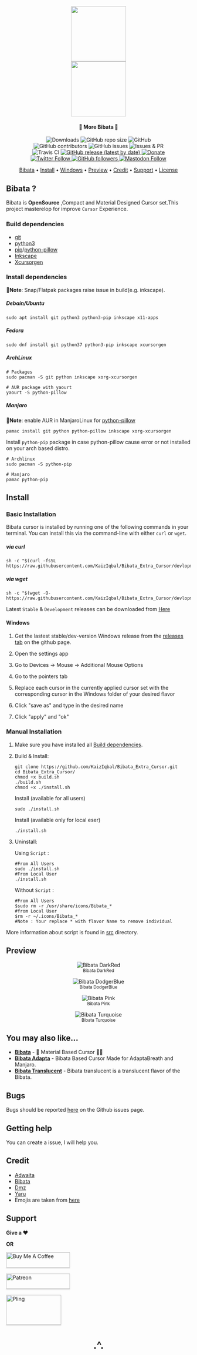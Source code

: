 <h1 align="center">
  <img src="./image/Bibata_Extra.png" width="150">
  <br>
  <img src="./image/Bibata_name.png" width="150">
</h1>

<h4 align="center">🚀 More Bibata 🌈</h4>

<p align="center">
<img alt="Downloads" src="https://img.shields.io/github/downloads/KaizIqbal/Bibata_Extra_Cursor/total">
<img alt="GitHub repo size" src="https://img.shields.io/github/repo-size/KaizIqbal/Bibata_Extra_Cursor">
<!-- <a href="#">
  <img alt="Chat" src="https://img.shields.io/badge/chat-on discord-purple">
</a> -->
<img alt="GitHub" src="https://img.shields.io/github/license/KaizIqbal/Bibata_Extra_Cursor">
<br>
<img alt="GitHub contributors" src="https://img.shields.io/github/contributors/KaizIqbal/Bibata_Extra_Cursor">
<img alt="GitHub issues" src="https://img.shields.io/github/issues/KaizIqbal/Bibata_Extra_Cursor">
<img alt="Issues & PR" src="https://img.shields.io/badge/Issues & PR-welcome-green">
<br>
<img alt="Travis CI" src="https://travis-ci.org/KaizIqbal/Bibata_Extra_Cursor.svg?branch=devlopment">
<a href="https://github.com/KaizIqbal/Bibata_Extra_Cursor/releases" target="_blank">
  <img alt="GitHub release (latest by date)" src="https://img.shields.io/github/v/release/KaizIqbal/Bibata_Extra_Cursor">
</a>
<a href="https://www.paypal.me/KaizKhatri" target="_blank">
  <img alt="Donate" src="https://img.shields.io/badge/$-donate-red">
</a>
<br>
<a href="https://twitter.com/ful1e5_" target="_blank">
  <img alt="Twitter Follow" src="https://img.shields.io/twitter/follow/ful1e5_?label=twitter&style=social">
</a>
<a href="https://github.com/KaizIqbal" target="_blank">
  <img alt="GitHub followers" src="https://img.shields.io/github/followers/KaizIqbal?label=Github&style=social">
</a>
<a href="https://mastodon.social/web/accounts/580173" target="_blank">
  <img alt="Mastodon Follow" src="https://img.shields.io/mastodon/follow/580173?domain=https%3A%2F%2Fmastodon.social&label=Mastodon&style=social">
</a>
</p>

<p align="center">
  <a href="#bibata-?">Bibata</a> •
  <a href="#install">Install</a> •
  <a href="#windows">Windows</a> •
  <a href="#preview">Preview</a> •
  <a href="#credit">Credit</a> •
  <a href="#support">Support</a> •
  <a href="https://github.com/KaizIqbal/Bibata_Extra_Cursor/blob/master/LICENSE">License</a>
</p>

## Bibata ?

Bibata is **OpenSource** ,Compact and Material Designed Cursor set.This project masterelop for improve `Cursor` Experience.

### Build dependencies

- [git](https://git-scm.com/)
- [python3](https://www.python.org/)
- [pip](https://pypi.org/project/pip/)/[python-pillow](https://www.archlinux.org/packages/community/x86_64/python-pillow/)
- [Inkscape](https://inkscape.org/)
- [Xcursorgen](https://www.x.org/releases/X11R7.7/doc/man/man1/xcursorgen.1.xhtml)

### Install dependencies

**📝Note**: Snap/Flatpak packages raise issue in build(e.g. inkscape).

##### Debain/Ubuntu

```
sudo apt install git python3 python3-pip inkscape x11-apps
```

##### Fedora

```
sudo dnf install git python37 python3-pip inkscape xcursorgen
```

##### ArchLinux

```
# Packages
sudo pacman -S git python inkscape xorg-xcursorgen

# AUR package with yaourt
yaourt -S python-pillow

```

##### Manjaro

**📝Note**: enable AUR in ManjaroLinux for [python-pillow](https://www.archlinux.org/packages/community/x86_64/python-pillow/)

```
pamac install git python python-pillow inkscape xorg-xcursorgen
```

Install `python-pip` package in case python-pillow cause error or not installed on your arch based distro.

```
# Archlinux
sudo pacman -S python-pip

# Manjaro
pamac python-pip
```

## Install

### Basic Installation

Bibata cursor is installed by running one of the following commands in your terminal. You can install this via the command-line with either `curl` or `wget`.

##### via curl

```shell
sh -c "$(curl -fsSL https://raw.githubusercontent.com/KaizIqbal/Bibata_Extra_Cursor/devlopment/Bibata.sh)"
```

##### via wget

```shell
sh -c "$(wget -O- https://raw.githubusercontent.com/KaizIqbal/Bibata_Extra_Cursor/devlopment/Bibata.sh)"
```

Latest `Stable` & `Development` releases can be downloaded from [Here](https://github.com/KaizIqbal/Bibata_Extra_Cursor/releases)

<!--
From https://github.com/Silicasandwhich/Bibata_Extra_Cursor_Translucent#windows -->

#### Windows

1. Get the lastest stable/dev-version Windows release from the [releases tab](https://github.com/KaizIqbal/Bibata_Extra_Cursor/releases) on the github page.

2. Open the settings app

3. Go to Devices -> Mouse -> Additional Mouse Options

4. Go to the pointers tab

5. Replace each cursor in the currently applied cursor set with the corresponding cursor in the Windows folder of your desired flavor

6. Click "save as" and type in the desired name

7. Click "apply" and "ok"

### Manual Installation

1. Make sure you have installed all [Build dependencies](#build-dependencies).

2. Build & Install:
   ```shell
   git clone https://github.com/KaizIqbal/Bibata_Extra_Cursor.git
   cd Bibata_Extra_Cursor/
   chmod +x build.sh
   ./build.sh
   chmod +x ./install.sh
   ```
   Install (available for all users)
   ```shell
   sudo ./install.sh
   ```
   Install (available only for local eser)
   ```
   ./install.sh
   ```
3. Uninstall:

   Using `Script` :

   ```shell
   #From All Users
   sudo ./install.sh
   #From Local User
   ./install.sh
   ```

   Without `Script` :

   ```shell
   #From All Users
   $sudo rm -r /usr/share/icons/Bibata_*
   #from Local User
   $rm -r ~/.icons/Bibata_*
   #Note : Your replace * with flavor Name to remove individual
   ```

More information about script is found in [src](./src/README.md) directory.

## Preview

<p align="center"><img title="Bibata DarkRed" src="./image/Bibata_DarkRed.png">
</br><sub>Bibata DarkRed</sub></p>

<p align="center"><img title="Bibata DodgerBlue" src="./image/Bibata_DodgerBlue.png">
</br><sub>Bibata DodgerBlue</sub></p>

<p align="center"><img title="Bibata Pink" src="./image/Bibata_Pink.png">
</br><sub>Bibata Pink</sub></p>

<p align="center"><img title="Bibata Turquoise " src="./image/Bibata_Turquoise.png">
</br><sub>Bibata Turquoise</sub></p>

## You may also like...

- [**Bibata**](https://github.com/KaizIqbal/Bibata_Cursor) - 🚀 Material Based Cursor 🏳️‍🌈
- [**Bibata Adapta**](https://gitlab.com/cscs/Bibata_AdaptaBreath_Cursors) - Bibata Based Cursor Made for AdaptaBreath and Manjaro.
- [**Bibata Translucent**](https://github.com/Silicasandwhich/Bibata_Cursor_Translucent) - Bibata translucent is a translucent flavor of the Bibata.

## Bugs

Bugs should be reported [here](https://github.com/KaizIqbal/Bibata_Extra_Cursor/issues) on the Github issues page.

## Getting help

You can create a issue, I will help you.

###

## Credit

- [Adwaita](https://github.com/GNOME/adwaita-icon-theme)
- [Bibata](https://github.com/KaizIqbal/Bibata_Cursor)
- [Dmz](https://github.com/GalliumOS/dmz-cursor-theme)
- [Yaru](https://github.com/ubuntu/yaru)
- Emojis are taken from [here](https://emojipedia.org/)

## Support

**Give a ❤️**

**OR**

<a href="https://www.buymeacoffee.com/Nt7Wg4V" target="_blank">
<img src="https://www.buymeacoffee.com/assets/img/custom_images/orange_img.png" alt="Buy Me A Coffee" style="height: 41px !important;width: 174px !important;box-shadow: 0px 3px 2px 0px rgba(190, 190, 190, 0.5) !important;-webkit-box-shadow: 0px 3px 2px 0px rgba(190, 190, 190, 0.5) !important;" >
</a>
<br><br>
<a href="https://www.patreon.com/bePatron?u=13184396" target="_blank">
<img src="https://c5.patreon.com/external/logo/become_a_patron_button@2x.png" alt="Patreon" width=174 height=41 style="box-shadow: 0px 3px 2px 0px rgba(190, 190, 190, 0.5) !important;-webkit-box-shadow: 0px 3px 2px 0px rgba(190, 190, 190, 0.5) !important;" >
</a>
<br><br>
<a href="https://www.pling.com/p/1269768/" target="_blank">
<img src="https://www.pling.com/images_sys/store_pling/pling-logo.png" alt="Pling" width="150" height="81" style="box-shadow: 0px 3px 2px 0px rgba(190, 190, 190, 0.5) !important;-webkit-box-shadow: 0px 3px 2px 0px rgba(190, 190, 190, 0.5) !important;">
</a>

<p align="center">
  <h1 align="center">.^.</h1>
</p>
